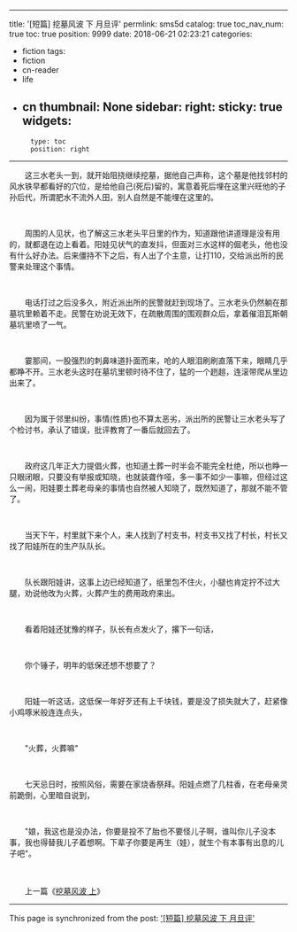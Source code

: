 
---
title: '[短篇] 挖墓风波 下 月旦评'
permlink: sms5d
catalog: true
toc_nav_num: true
toc: true
position: 9999
date: 2018-06-21 02:23:21
categories:
- fiction
tags:
- fiction
- cn-reader
- life
- cn
thumbnail: None
sidebar:
    right:
        sticky: true
widgets:
    -
        type: toc
        position: right
---


<html>
<p>　　这三水老头一到，就开始阻挠继续挖墓，据他自己声称，这个墓是他找邻村的风水铁早都看好的穴位，是给他自己(死后)留的，寓意着死后埋在这里兴旺他的子孙后代，所谓肥水不流外人田，别人自然是不能埋在这里的。</p>
<p><br></p>
<p>　　周围的人见状，也了解这三水老头平日里的作为，知道跟他讲道理是没有用的，就都退在边上看着。阳娃见状气的直发抖，但面对三水这样的倔老头，他也没有什么好办法。后来僵持不下之后，有人出了个主意，让打110，交给派出所的民警来处理这个事情。</p>
<p><br></p>
<p>　　电话打过之后没多久，附近派出所的民警就赶到现场了。三水老头仍然躺在那墓坑里赖着不走。民警在劝说无效下，在疏散周围的围观群众后，拿着催泪瓦斯朝墓坑里喷了一气。</p>
<p><br></p>
<p>　　霎那间，一股强烈的刺鼻味道扑面而来，呛的人眼泪刷刷直落下来，眼睛几乎都睁不开。三水老头这时在墓坑里顿时待不住了，猛的一个趔趄，连滚带爬从里边出来了。</p>
<p><br></p>
<p>　　因为属于邻里纠纷，事情(性质)也不算太恶劣，派出所的民警让三水老头写了个检讨书，承认了错误，批评教育了一番后就回去了。</p>
<p><br></p>
<p>　　政府这几年正大力提倡火葬，也知道土葬一时半会不能完全杜绝，所以也睁一只眼闭眼，只要没有举报或知晓，也就装聋作哑，多一事不如少一事嘛，但经过这么一闹，阳娃要土葬老母亲的事情也自然被人知晓了，既然知道了，那就不能不管了。</p>
<p><br></p>
<p>　　当天下午，村里就下来个人，来人找到了村支书，村支书又找了村长，村长又找了阳娃所在的生产队队长。</p>
<p><br></p>
<p>　　队长跟阳娃讲，这事上边已经知道了，纸里包不住火，小腿也肯定拧不过大腿，劝说他改为火葬，火葬产生的费用政府来出。</p>
<p><br></p>
<p>　　看着阳娃还犹豫的样子，队长有点发火了，撂下一句话，</p>
<p><br></p>
<p>　　你个锤子，明年的低保还想不想要了？</p>
<p><br></p>
<p>　　阳娃一听这话，这低保一年好歹还有上千块钱，要是没了损失就大了，赶紧像小鸡啄米般连连点头，</p>
<p><br></p>
<p>　　"火葬，火葬嘛"</p>
<p><br></p>
<p>　　七天忌日时，按照风俗，需要在家烧香祭拜。阳娃点燃了几柱香，在老母亲灵前跪倒，心里暗自说到，</p>
<p><br></p>
<p>　　"娘，我这也是没办法，你要是投不了胎也不要怪儿子啊，谁叫你儿子没本事，我也得替我儿子着想啊。下辈子你要是再生（娃），就生个有本事有出息的儿子吧"。</p>
<p>　　&nbsp;</p>
<p>　　上一篇《<a href="https://steemit.com/cn-reader/@rivalhw/4dtthn">挖墓风波 上</a>》</p>
</html>

- - -

This page is synchronized from the post: ['[短篇] 挖墓风波 下 月旦评'](https://steemit.com/@rivalhw/sms5d)
